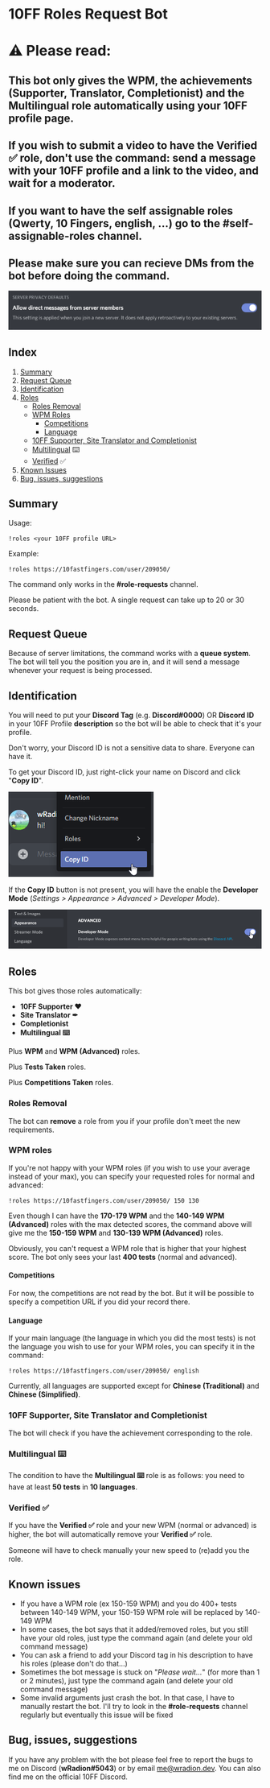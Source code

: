 # 10FF Roles Request Bot

# ⚠ Please read:

## This bot only gives the WPM, the achievements (Supporter, Translator, Completionist) and the Multilingual role automatically using your 10FF profile page.

## If you wish to submit a video to have the Verified ✅ role, don't use the command: send a message with your 10FF profile and a link to the video, and wait for a moderator.

## If you want to have the self assignable roles (Qwerty, 10 Fingers, english, ...) go to the #self-assignable-roles channel.

## Please make sure you can recieve DMs from the bot before doing the command.

![AllowDMs](./README/allow_dms.png)

## Index
1. [Summary](#summary)
2. [Request Queue](#request-queue)
3. [Identification](#identification)
4. [Roles](#roles)
    - [Roles Removal](#roles-removal)
    - [WPM Roles](#wpm-roles)
      - [Competitions](#competitions)
      - [Language](#language)
    - [10FF Supporter, Site Translator and Completionist](#10ff-supporter-site-translator-and-completionist)
    - [Multilingual](#multilingual-keyboard) :keyboard:
    - [Verified](#verified-) ✅
5. [Known Issues](#known-issues)
6. [Bug, issues, suggestions](#bug-issues-suggestions)

## Summary

Usage:
```
!roles <your 10FF profile URL>
```

Example:
```
!roles https://10fastfingers.com/user/209050/
```

The command only works in the **#role-requests** channel.

Please be patient with the bot. A single request can take up to 20 or 30 seconds.

## Request Queue

Because of server limitations, the command works with a **queue system**. The bot will tell you the position you are in, and it will send a message whenever your request is being processed.

## Identification

You will need to put your **Discord Tag** (e.g. **Discord#0000**) OR **Discord ID** in your 10FF Profile **description** so the bot will be able to check that it's your profile.

Don't worry, your Discord ID is not a sensitive data to share. Everyone can have it.

To get your Discord ID, just right-click your name on Discord and click "**Copy ID**".

![CopyID](./README/copy_id.png)

If the **Copy ID** button is not present, you will have the enable the **Developer Mode** (_Settings > Appearance > Advanced > Developer Mode_).

![DeveloperMode](./README/developer_mode.png)

## Roles

This bot gives those roles automatically:
- **10FF Supporter ❤**
- **Site Translator ✒**
- **Completionist**
- **Multilingual :keyboard:**

Plus **WPM** and **WPM (Advanced)** roles.

Plus **Tests Taken** roles.

Plus **Competitions Taken** roles.

### Roles Removal

The bot can **remove** a role from you if your profile don't meet the new requirements.

### WPM roles

If you're not happy with your WPM roles (if you wish to use your average instead of your max), you can specify your requested roles for normal and advanced:
```
!roles https://10fastfingers.com/user/209050/ 150 130
```
Even though I can have the **170-179 WPM** and the **140-149 WPM (Advanced)** roles with the max detected scores, the command above will give me the **150-159 WPM** and **130-139 WPM (Advanced)** roles.

Obviously, you can't request a WPM role that is higher that your highest score. The bot only sees your last **400 tests** (normal and advanced).

#### Competitions

For now, the competitions are not read by the bot. But it will be possible to specify a competition URL if you did your record there.

#### Language

If your main language (the language in which you did the most tests) is not the language you wish to use for your WPM roles, you can specify it in the command:
```
!roles https://10fastfingers.com/user/209050/ english
```

Currently, all languages are supported except for **Chinese (Traditional)** and **Chinese (Simplified)**.

### 10FF Supporter, Site Translator and Completionist

The bot will check if you have the achievement corresponding to the role.

### Multilingual :keyboard:

The condition to have the **Multilingual :keyboard:** role is as follows: you need to have at least **50 tests** in **10 languages**.

### Verified ✅

If you have the **Verified ✅** role and your new WPM (normal or advanced) is higher, the bot will automatically remove your **Verified ✅** role.

Someone will have to check manually your new speed to (re)add you the role.

## Known issues

- If you have a WPM role (ex 150-159 WPM) and you do 400+ tests between 140-149 WPM, your 150-159 WPM role will be replaced by 140-149 WPM
- In some cases, the bot says that it added/removed roles, but you still have your old roles, just type the command again (and delete your old command message)
- You can ask a friend to add your Discord tag in his description to have his roles (please don't do that...)
- Sometimes the bot message is stuck on "_Please wait..._" (for more than 1 or 2 minutes), just type the command again (and delete your old command message)
- Some invalid arguments just crash the bot. In that case, I have to manually restart the bot. I'll try to look in the **#role-requests** channel regularly but eventually this issue will be fixed

## Bug, issues, suggestions

If you have any problem with the bot please feel free to report the bugs to me on Discord (**wRadion#5043**) or by email [me@wradion.dev](mailto:me@wradion.dev). You can also find me on the official 10FF Discord.
